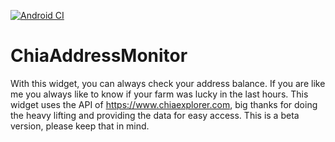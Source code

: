 [![Android CI](https://github.com/MrPet/ChiaAddressMonitor/actions/workflows/android.yml/badge.svg)](https://github.com/MrPet/ChiaAddressMonitor/actions/workflows/android.yml)
# ChiaAddressMonitor

With this widget, you can always check your address balance. If you are like me you always like to know if your farm was lucky in the last hours.
This widget uses the API of https://www.chiaexplorer.com, big thanks for doing the heavy lifting and providing the data for easy access.
This is a beta version, please keep that in mind. 


